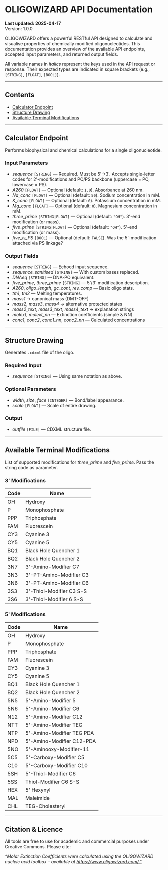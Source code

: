 # OLIGOWIZARD API Documentation

**Last updated: 2025-04-17**  
Version: 1.0.0

OLIGOWIZARD offers a powerful RESTful API designed to calculate and visualise properties of chemically modified oligonucleotides. This documentation provides an overview of the available API endpoints, accepted input parameters, and returned output fields.

All variable names in *italics* represent the keys used in the API request or response. Their expected types are indicated in square brackets (e.g., `[STRING]`, `[FLOAT]`, `[BOOL]`).



---

## Contents

- [Calculator Endpoint](#calculator-endpoint)
- [Structure Drawing](#structure-drawing)
- [Available Terminal Modifications](#available-terminal-modifications)



---

## Calculator Endpoint

Performs biophysical and chemical calculations for a single oligonucleotide.

### Input Parameters

- *sequence* `[STRING]` — Required. Must be 5'→3'. Accepts single-letter codes for 2'-modifications and PO/PS backbone (uppercase = PO, lowercase = PS).
- *A260* `[FLOAT]` — Optional (default: `1.0`). Absorbance at 260 nm.
- *Na_conc* `[FLOAT]` — Optional (default: `50`). Sodium concentration in mM.
- *K_conc* `[FLOAT]` — Optional (default: `0`). Potassium concentration in mM.
- *Mg_conc* `[FLOAT]` — Optional (default: `0`). Magnesium concentration in mM.
- *three_prime* `[STRING|FLOAT]` — Optional (default: `"OH"`). 3'-end modification (or mass).
- *five_prime* `[STRING|FLOAT]` — Optional (default: `"OH"`). 5'-end modification (or mass).
- *five_is_PS* `[BOOL]` — Optional (default: `FALSE`). Was the 5'-modification attached via PS linkage?

### Output Fields

- *sequence* `[STRING]` — Echoed input sequence.
- *sequence_sanitised* `[STRING]` — With custom bases replaced.
- *DNAeq* `[STRING]` — DNA-PO equivalent.
- *five_prime*, *three_prime* `[STRING]` — 5'/3' modification description.
- *A260*, *oligo_length*, *gc_cont*, *rev_comp* — Basic oligo stats.
- *tm1*, *tm2* — Melting temperatures.
- *mass1* → canonical mass (DMT-OFF)  
- *mass2*, *mass3*, *mass4* → alternative protected states  
- *mass2_text*, *mass3_text*, *mass4_text* → explanation strings  
- *molext*, *molext_nn* — Extinction coefficients (simple & NN)  
- *conc1*, *conc2*, *conc1_nn*, *conc2_nn* — Calculated concentrations



---

## Structure Drawing

Generates `.cdxml` file of the oligo.

### Required Input

- *sequence* `[STRING]` — Using same notation as above.

### Optional Parameters

- *width*, *size*, *face* `[INTEGER]` — Bond/label appearance.
- *scale* `[FLOAT]` — Scale of entire drawing.

### Output

- *outfile* `[FILE]` — CDXML structure file.



---

## Available Terminal Modifications

List of supported modifications for *three_prime* and *five_prime*. Pass the string code as parameter.

### 3' Modifications

| Code | Name                        |
|------|-----------------------------|
| OH   | Hydroxy                     |
| P    | Monophosphate               |
| PPP  | Triphosphate                |
| FAM  | Fluorescein                 |
| CY3  | Cyanine 3                   |
| CY5  | Cyanine 5                   |
| BQ1  | Black Hole Quencher 1       |
| BQ2  | Black Hole Quencher 2       |
| 3N7  | 3'-Amino-Modifier C7        |
| 3N3  | 3'-PT-Amino-Modifier C3     |
| 3N6  | 3'-PT-Amino-Modifier C6     |
| 3S3  | 3'-Thiol-Modifier C3 S-S    |
| 3S6  | 3'-Thiol-Modifier 6 S-S     |

### 5' Modifications

| Code | Name                          |
|------|-------------------------------|
| OH   | Hydroxy                       |
| P    | Monophosphate                 |
| PPP  | Triphosphate                  |
| FAM  | Fluorescein                   |
| CY3  | Cyanine 3                     |
| CY5  | Cyanine 5                     |
| BQ1  | Black Hole Quencher 1         |
| BQ2  | Black Hole Quencher 2         |
| 5N5  | 5'-Amino-Modifier 5           |
| 5N6  | 5'-Amino-Modifier C6          |
| N12  | 5'-Amino-Modifier C12         |
| NTT  | 5'-Amino-Modifier TEG         |
| NTP  | 5'-Amino-Modifier TEG PDA     |
| NPD  | 5'-Amino-Modifier C12-PDA     |
| 5NO  | 5'-Aminooxy-Modifier-11       |
| 5C5  | 5'-Carboxy-Modifier C5        |
| C10  | 5'-Carboxy-Modifier C10       |
| 5SH  | 5'-Thiol-Modifier C6          |
| 5SS  | Thiol-Modifier C6 S-S         |
| HEX  | 5' Hexynyl                    |
| MAL  | Maleimide                     |
| CHL  | TEG-Cholesteryl               |



---

## Citation & Licence

All tools are free to use for academic and commercial purposes under Creative Commons. Please cite:

*“Molar Extinction Coefficients were calculated using the OLIGOWIZARD nucleic acid toolbox – available at https://www.oligowizard.com/.”*